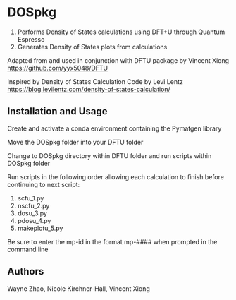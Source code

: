 
# DOSpkg

1. Performs Density of States calculations using DFT+U through Quantum Espresso
2. Generates Density of States plots from calculations

Adapted from and used in conjunction with DFTU package by Vincent Xiong
https://github.com/yyx5048/DFTU

Inspired by Density of States Calculation Code by Levi Lentz
https://blog.levilentz.com/density-of-states-calculation/

## Installation and Usage
Create and activate a conda environment containing the Pymatgen library

Move the DOSpkg folder into your DFTU folder

Change to DOSpkg directory within DFTU folder and run scripts within DOSpkg folder

Run scripts in the following order allowing each calculation to finish before continuing to next script:

1. scfu_1.py
2. nscfu_2.py
3. dosu_3.py
4. pdosu_4.py
5. makeplotu_5.py

Be sure to enter the mp-id in the format mp-#### when prompted in the command line

## Authors
Wayne Zhao, Nicole Kirchner-Hall, Vincent Xiong
